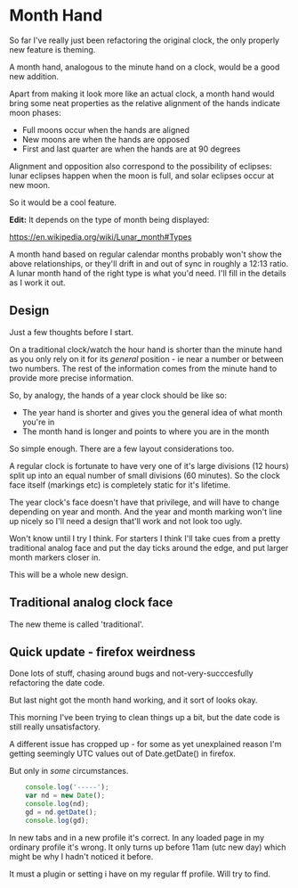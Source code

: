 Month Hand
==========

So far I've really just been refactoring the original clock, the only properly new feature is theming.

A month hand, analogous to the minute hand on a clock, would be a good new addition.

Apart from making it look more like an actual clock, a month hand would bring some neat properties as the relative alignment of the hands indicate moon phases:

* Full moons occur when the hands are aligned
* New moons are when the hands are opposed
* First and last quarter are when the hands are at 90 degrees

Alignment and opposition also correspond to the possibility of eclipses: lunar eclipses happen when the moon is full, and solar eclipses occur at new moon.

So it would be a cool feature.

**Edit:** It depends on the type of month being displayed:

https://en.wikipedia.org/wiki/Lunar_month#Types

A month hand based on regular calendar months probably won't show the above relationships, or they'll drift in and out of sync in roughly a 12:13 ratio.
A lunar month hand of the right type is what you'd need.
I'll fill in the details as I work it out.


Design
------

Just a few thoughts before I start.

On a traditional clock/watch the hour hand is shorter than the minute hand as you only rely on it for its *general* position - ie near a number or between two numbers.
The rest of the information comes from the minute hand to provide more precise information.

So, by analogy, the hands of a year clock should be like so:

* The year hand is shorter and gives you the general idea of what month you're in
* The month hand is longer and points to where you are in the month

So simple enough.
There are a few layout considerations too.

A regular clock is fortunate to  have very one of it's large divisions (12 hours) split up into an equal number of small divisions (60 minutes).
So the clock face itself (markings etc) is completely static for it's lifetime.

The year clock's face doesn't have that privilege, and will have to change depending on year and month.
And the year and month marking won't line up nicely so I'll need a design that'll work and not look too ugly.

Won't know until I try I think.
For starters I think I'll take cues from a pretty traditional analog face and put the day ticks around the edge, and put larger month markers closer in.

This will be a whole new design.


Traditional analog clock face
-----------------------------

The new theme is called 'traditional'.


Quick update - firefox weirdness
--------------------------------
Done lots of stuff, chasing around bugs and not-very-succcesfully refactoring the date code.

But last night got the month hand working, and it sort of looks okay.

This morning I've been trying to clean things up a bit, but the date code is still really unsatisfactory.

A different issue has cropped up - for some as yet unexplained reason I'm getting seemingly UTC values out of Date.getDate() in firefox.

But only in *some* circumstances.

```javascript
	console.log('-----');
	var nd = new Date();
	console.log(nd);
	gd = nd.getDate();
	console.log(gd);
```
In new tabs and in a new profile it's correct.
In any loaded page in my ordinary profile it's wrong.
It only turns up before 11am (utc new day) which might be why I hadn't noticed it before.

It must a plugin or setting i have on my regular ff profile.
Will try to find.







